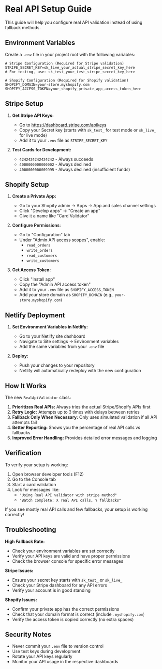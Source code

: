 # Real API Setup Guide

This guide will help you configure real API validation instead of using fallback methods.

## Environment Variables

Create a `.env` file in your project root with the following variables:

```env
# Stripe Configuration (Required for Stripe validation)
STRIPE_SECRET_KEY=sk_live_your_actual_stripe_secret_key_here
# For testing, use: sk_test_your_test_stripe_secret_key_here

# Shopify Configuration (Required for Shopify validation)
SHOPIFY_DOMAIN=your-store.myshopify.com
SHOPIFY_ACCESS_TOKEN=your_shopify_private_app_access_token_here
```

## Stripe Setup

1. **Get Stripe API Keys:**
   - Go to https://dashboard.stripe.com/apikeys
   - Copy your Secret key (starts with `sk_test_` for test mode or `sk_live_` for live mode)
   - Add it to your `.env` file as `STRIPE_SECRET_KEY`

2. **Test Cards for Development:**
   - `4242424242424242` - Always succeeds
   - `4000000000000002` - Always declined
   - `4000000000009995` - Always declined (insufficient funds)

## Shopify Setup

1. **Create a Private App:**
   - Go to your Shopify admin → Apps → App and sales channel settings
   - Click "Develop apps" → "Create an app"
   - Give it a name like "Card Validator"

2. **Configure Permissions:**
   - Go to "Configuration" tab
   - Under "Admin API access scopes", enable:
     - `read_orders`
     - `write_orders` 
     - `read_customers`
     - `write_customers`

3. **Get Access Token:**
   - Click "Install app"
   - Copy the "Admin API access token"
   - Add it to your `.env` file as `SHOPIFY_ACCESS_TOKEN`
   - Add your store domain as `SHOPIFY_DOMAIN` (e.g., `your-store.myshopify.com`)

## Netlify Deployment

1. **Set Environment Variables in Netlify:**
   - Go to your Netlify site dashboard
   - Navigate to Site settings → Environment variables
   - Add the same variables from your `.env` file

2. **Deploy:**
   - Push your changes to your repository
   - Netlify will automatically redeploy with the new configuration

## How It Works

The new `RealApiValidator` class:

1. **Prioritizes Real APIs:** Always tries the actual Stripe/Shopify APIs first
2. **Retry Logic:** Attempts up to 3 times with delays between retries
3. **Fallback Only When Necessary:** Only uses simulated validation if all API attempts fail
4. **Better Reporting:** Shows you the percentage of real API calls vs fallbacks
5. **Improved Error Handling:** Provides detailed error messages and logging

## Verification

To verify your setup is working:

1. Open browser developer tools (F12)
2. Go to the Console tab
3. Start a card validation
4. Look for messages like:
   - `"Using Real API validator with stripe method"`
   - `"Batch complete: X real API calls, Y fallbacks"`

If you see mostly real API calls and few fallbacks, your setup is working correctly!

## Troubleshooting

**High Fallback Rate:**
- Check your environment variables are set correctly
- Verify your API keys are valid and have proper permissions
- Check the browser console for specific error messages

**Stripe Issues:**
- Ensure your secret key starts with `sk_test_` or `sk_live_`
- Check your Stripe dashboard for any API errors
- Verify your account is in good standing

**Shopify Issues:**
- Confirm your private app has the correct permissions
- Check that your domain format is correct (include `.myshopify.com`)
- Verify the access token is copied correctly (no extra spaces)

## Security Notes

- Never commit your `.env` file to version control
- Use test keys during development
- Rotate your API keys regularly
- Monitor your API usage in the respective dashboards